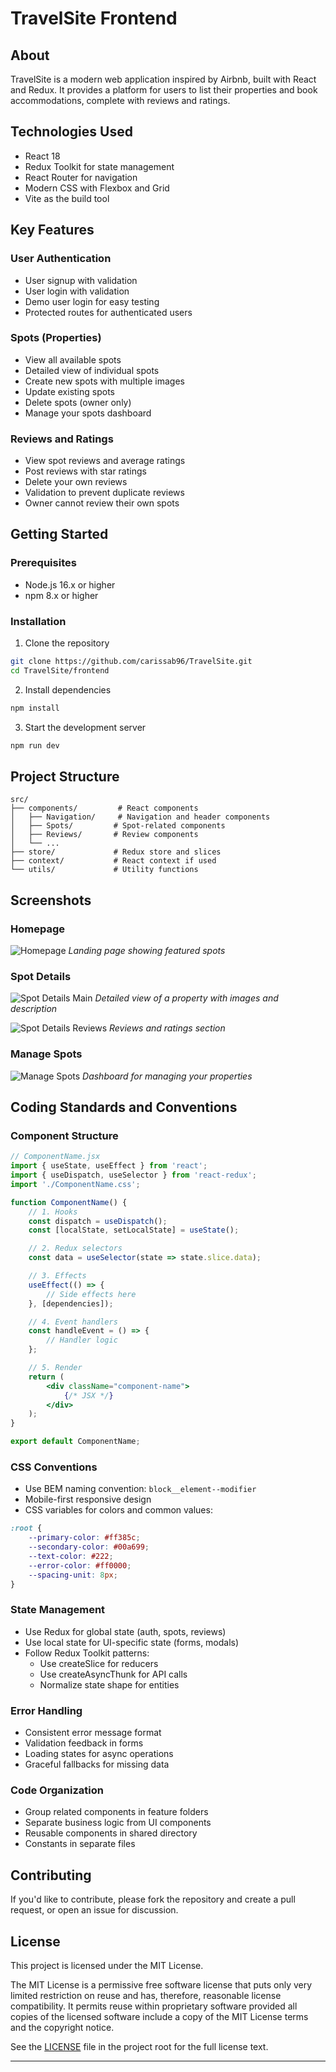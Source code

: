 # TravelSite Frontend

## About
TravelSite is a modern web application inspired by Airbnb, built with React and Redux. It provides a platform for users to list their properties and book accommodations, complete with reviews and ratings.

## Technologies Used
- React 18
- Redux Toolkit for state management
- React Router for navigation
- Modern CSS with Flexbox and Grid
- Vite as the build tool

## Key Features

### User Authentication
- User signup with validation
- User login with validation
- Demo user login for easy testing
- Protected routes for authenticated users

### Spots (Properties)
- View all available spots
- Detailed view of individual spots
- Create new spots with multiple images
- Update existing spots
- Delete spots (owner only)
- Manage your spots dashboard

### Reviews and Ratings
- View spot reviews and average ratings
- Post reviews with star ratings
- Delete your own reviews
- Validation to prevent duplicate reviews
- Owner cannot review their own spots

## Getting Started

### Prerequisites
- Node.js 16.x or higher
- npm 8.x or higher

### Installation
1. Clone the repository
```bash
git clone https://github.com/carissab96/TravelSite.git
cd TravelSite/frontend
```

2. Install dependencies
```bash
npm install
```

3. Start the development server
```bash
npm run dev
```

## Project Structure
```
src/
├── components/         # React components
│   ├── Navigation/     # Navigation and header components
│   ├── Spots/         # Spot-related components
│   ├── Reviews/       # Review components
│   └── ...           
├── store/             # Redux store and slices
├── context/           # React context if used
└── utils/             # Utility functions
```

## Screenshots

### Homepage
![Homepage](docs/assets/homepage.png)
*Landing page showing featured spots*

### Spot Details
![Spot Details Main](docs/assets/spot-details1.png)
*Detailed view of a property with images and description*

![Spot Details Reviews](docs/assets/spot-details2.png)
*Reviews and ratings section*

### Manage Spots
![Manage Spots](docs/assets/manage-spots.png)
*Dashboard for managing your properties*

## Coding Standards and Conventions

### Component Structure
```jsx
// ComponentName.jsx
import { useState, useEffect } from 'react';
import { useDispatch, useSelector } from 'react-redux';
import './ComponentName.css';

function ComponentName() {
    // 1. Hooks
    const dispatch = useDispatch();
    const [localState, setLocalState] = useState();

    // 2. Redux selectors
    const data = useSelector(state => state.slice.data);

    // 3. Effects
    useEffect(() => {
        // Side effects here
    }, [dependencies]);

    // 4. Event handlers
    const handleEvent = () => {
        // Handler logic
    };

    // 5. Render
    return (
        <div className="component-name">
            {/* JSX */}
        </div>
    );
}

export default ComponentName;
```

### CSS Conventions
- Use BEM naming convention: `block__element--modifier`
- Mobile-first responsive design
- CSS variables for colors and common values:
```css
:root {
    --primary-color: #ff385c;
    --secondary-color: #00a699;
    --text-color: #222;
    --error-color: #ff0000;
    --spacing-unit: 8px;
}
```

### State Management
- Use Redux for global state (auth, spots, reviews)
- Use local state for UI-specific state (forms, modals)
- Follow Redux Toolkit patterns:
  - Use createSlice for reducers
  - Use createAsyncThunk for API calls
  - Normalize state shape for entities

### Error Handling
- Consistent error message format
- Validation feedback in forms
- Loading states for async operations
- Graceful fallbacks for missing data

### Code Organization
- Group related components in feature folders
- Separate business logic from UI components
- Reusable components in shared directory
- Constants in separate files

## Contributing
If you'd like to contribute, please fork the repository and create a pull request, or open an issue for discussion.

## License
This project is licensed under the MIT License.

The MIT License is a permissive free software license that puts only very limited restriction on reuse and has, therefore, reasonable license compatibility. It permits reuse within proprietary software provided all copies of the licensed software include a copy of the MIT License terms and the copyright notice.

See the [LICENSE](../LICENSE) file in the project root for the full license text.

---
